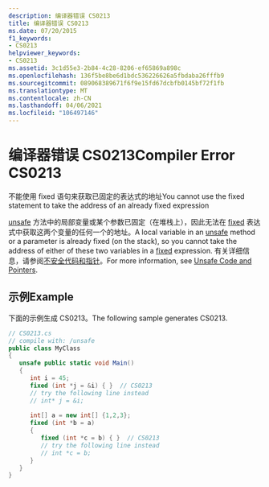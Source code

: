 ```yaml
---
description: 编译器错误 CS0213
title: 编译器错误 CS0213
ms.date: 07/20/2015
f1_keywords:
- CS0213
helpviewer_keywords:
- CS0213
ms.assetid: 3c1d55e3-2b84-4c28-8206-ef65869a898c
ms.openlocfilehash: 136f5be8be6d1bdc536226626a5fbdaba26fffb9
ms.sourcegitcommit: 089068389671f6f9e15fd67dcbfb0145bf72f1fb
ms.translationtype: MT
ms.contentlocale: zh-CN
ms.lasthandoff: 04/06/2021
ms.locfileid: "106497146"
---
```

# <a name="compiler-error-cs0213"></a><span data-ttu-id="f332e-103">编译器错误 CS0213</span><span class="sxs-lookup"><span data-stu-id="f332e-103">Compiler Error CS0213</span></span>

<span data-ttu-id="f332e-104">不能使用 fixed 语句来获取已固定的表达式的地址</span><span class="sxs-lookup"><span data-stu-id="f332e-104">You cannot use the fixed statement to take the address of an already fixed expression</span></span>  
  
 <span data-ttu-id="f332e-105">[unsafe](../language-reference/keywords/unsafe.md) 方法中的局部变量或某个参数已固定（在堆栈上），因此无法在 [fixed](../language-reference/keywords/fixed-statement.md) 表达式中获取这两个变量的任何一个的地址。</span><span class="sxs-lookup"><span data-stu-id="f332e-105">A local variable in an [unsafe](../language-reference/keywords/unsafe.md) method or a parameter is already fixed (on the stack), so you cannot take the address of either of these two variables in a [fixed](../language-reference/keywords/fixed-statement.md) expression.</span></span> <span data-ttu-id="f332e-106">有关详细信息，请参阅[不安全代码和指针](../language-reference/unsafe-code.md)。</span><span class="sxs-lookup"><span data-stu-id="f332e-106">For more information, see [Unsafe Code and Pointers](../language-reference/unsafe-code.md).</span></span>  
  
## <a name="example"></a><span data-ttu-id="f332e-107">示例</span><span class="sxs-lookup"><span data-stu-id="f332e-107">Example</span></span>  

 <span data-ttu-id="f332e-108">下面的示例生成 CS0213。</span><span class="sxs-lookup"><span data-stu-id="f332e-108">The following sample generates CS0213.</span></span>  
  
```csharp  
// CS0213.cs  
// compile with: /unsafe  
public class MyClass  
{  
   unsafe public static void Main()  
   {  
      int i = 45;  
      fixed (int *j = &i) { }  // CS0213  
      // try the following line instead  
      // int* j = &i;  
  
      int[] a = new int[] {1,2,3};  
      fixed (int *b = a)  
      {  
         fixed (int *c = b) { }  // CS0213  
         // try the following line instead  
         // int *c = b;  
      }  
   }  
}  
```
